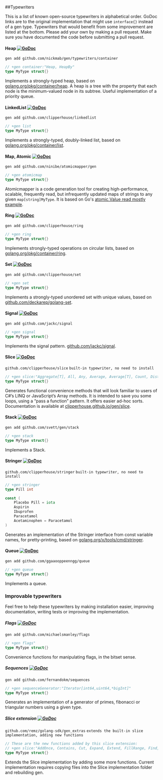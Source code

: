##Typewriters

This is a list of known open-source typewriters in alphabetical order. 
GoDoc links are to the original implementation that might use `interface{}` instead of a gen type.
Typewriters that would benefit from some improvement are listed at the bottom.
Please add your own by making a pull request. Make sure you have documented the code before submitting a pull request.


#### Heap [![GoDoc](https://godoc.org/container/heap?status.svg)](https://golang.org/pkg/container/heap)
`gen add github.com/nickmab/gen/typewriters/container`

```go
// +gen container:"Heap, HeapBy"
type MyType struct{}
```

Implements a strongly-typed heap, based on [golang.org/pkg/container/heap](https://golang.org/pkg/container/heap). A heap is a tree with the property that each node is the minimum-valued node in its subtree. Useful implementation of a priority queue. 


#### LinkedList [![GoDoc](https://godoc.org/container/list?status.svg)](https://godoc.org/container/list)
`gen add github.com/clipperhouse/linkedlist`

```go
// +gen list
type MyType struct{}
```

Implements a strongly-typed, doubly-linked list, based on [golang.org/pkg/container/list](https://golang.org/pkg/container/list). 


#### Map, Atomic [![GoDoc](https://godoc.org/github.com/ninibe/atomicmapper?status.svg)](https://godoc.org/github.com/ninibe/atomicmapper)
`gen add github.com/ninibe/atomicmapper/gen`

```go
// +gen atomicmap
type MyType struct{}
```

Atomicmapper is a code generation tool for creating high-performance, scalable, frequently read, but infrequently updated maps of strings to any given `map[string]MyType`. It is based on Go's [atomic.Value read mostly example](https://golang.org/pkg/sync/atomic/#example_Value_readMostly).


#### Ring [![GoDoc](https://godoc.org/container/ring?status.svg)](https://godoc.org/container/ring)
`gen add github.com/clipperhouse/ring`

```go
// +gen ring
type MyType struct{}
```

Implements strongly-typed operations on circular lists, based on [golang.org/pkg/container/ring](https://golang.org/pkg/container/ring). 


#### Set [![GoDoc](https://godoc.org/github.com/deckarep/golang-set?status.svg)](https://godoc.org/github.com/deckarep/golang-set)
`gen add github.com/clipperhouse/set`  

```go
// +gen set
type MyType struct{}
```
Implements a strongly-typed unordered set with unique values, based on [github.com/deckarep/golang-set](https://github.com/deckarep/golang-set).


#### Signal [![GoDoc](https://godoc.org/github.com/jackc/signal?status.svg)](https://godoc.org/github.com/jackc/signal)
`gen add github.com/jackc/signal`  

```go
// +gen signal
type MyType struct{}
```
Implements the signal pattern. [github.com/jackc/signal](https://github.com/jackc/signal).


#### Slice [![GoDoc](https://godoc.org/github.com/clipperhouse/slice?status.svg)](https://godoc.org/github.com/clipperhouse/slice)
`github.com/clipperhouse/slice` `built-in typewriter, no need to install`  

```go
// +gen slice:"Aggregate[T], All, Any, Average, Average[T], Count, Distinct, DisctinctBy, First, GroupBy[T], Max, Max[T], Min, Min[T], MinBy, Select[T], Shuffle, Sort, SortBy, Where"
type MyType struct{}
```
Generates functional convenience methods that will look familiar to users of C#’s LINQ or JavaScript’s Array methods. It is intended to save you some loops, using a “pass a function” pattern. It offers easier ad-hoc sorts. Documentation is available at [clipperhouse.github.io/gen/slice](https://clipperhouse.github.io/gen/slice/).


#### Stack [![GoDoc](https://godoc.org/github.com/svett/gen/stack?status.svg)](https://godoc.org/github.com/svett/gen/stack)
`gen add github.com/svett/gen/stack`

```go
// +gen stack
type MyType struct{}
```
Implements a Stack.


#### Stringer [![GoDoc](https://godoc.org/golang.org/x/tools/cmd/stringer?status.svg)](https://godoc.org/golang.org/x/tools/cmd/stringer)
`github.com/clipperhouse/stringer` `built-in typewriter, no need to install`  

```go
// +gen stringer
type Pill int

const (
    Placebo Pill = iota
    Aspirin
    Ibuprofen
    Paracetamol
    Acetaminophen = Paracetamol
)
```
Generates an implementation of the Stringer interface from const variable names, for pretty-printing, based on  [golang.org/x/tools/cmd/stringer](https://golang.org/x/tools/cmd/stringer).



#### Queue [![GoDoc](https://godoc.org/github.com/ggaaooppeenngg/queue?status.svg)](https://godoc.org/github.com/ggaaooppeenngg/queue)
`gen add github.com/ggaaooppeenngg/queue` 

```go
// +gen queue
type MyType struct{}
```
Implements a queue.



### Improvable typewriters
Feel free to help these typewriters by making installation easier, improving documentation, writing tests or improving the implementation.


##### Flags [![GoDoc](https://godoc.org/github.com/michaelsmanley/flags?status.svg)](https://godoc.org/github.com/michaelsmanley/flags)
`gen add github.com/michaelsmanley/flags`  

```go
// +gen flags"
type MyType struct{}
```
Convenience functions for manipulating flags, in the bitset sense. 


##### Sequences [![GoDoc](https://godoc.org/github.com/fernandokm/sequences?status.svg)](https://godoc.org/github.com/fernandokm/sequences)
`gen add github.com/fernandokm/sequences`  

```go
// +gen sequenceGenerator:"Iterator[int64,uint64,*bigInt]"
type MyType struct{}
```
Generates an implementation of a generator of primes, fibonacci or triangular numbers using a given type.


##### Slice extension [![GoDoc](https://godoc.org/github.com/remz/golang-sdk/gen_extras?status.svg)](https://godoc.org/github.com/remz/golang-sdk/gen_extras)
`github.com/remz/golang-sdk/gen_extras` `extends the built-in slice implementation, adding new functions`  

```go
// These are the new functions added by this slice extension:
// +gen slice:"AddOnce, Contains, Cut, Expand, Extend, FillRange, Find, Insert, InsertMultiple, IsEqualTo, MakeCopy, Mapping, Pop, Push, Remove, RemoveValue, ZeroUpTo"
type MyType struct{}
```
Extends the Slice implementation by adding some more functions. Current implementation requires copying files into the Slice implementation folder and rebuilding gen. 


